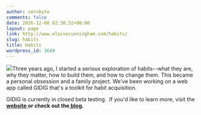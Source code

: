 ```yaml
---
author: zerobyte
comments: false
date: 2016-12-08 02:38:52+00:00
layout: page
link: http://www.elainecunningham.com/habits/
slug: habits
title: Habits
wordpress_id: 3649
---
```


[![](http://www.elainecunningham.com/wp-content/uploads/2016/12/Categories-Vector-Art-FINAL-296x300.jpg)](http://www.elainecunningham.com/wp-content/uploads/2016/12/Categories-Vector-Art-FINAL.jpg)Three years ago, I started a serious exploration of habits--what they are, why they matter, how to build them, and how to change them. This became a personal obsession and a family project. We've been working on a web app called GIDIG that's a toolkit for habit acquisition.

GIDIG is currently in closed beta testing.  If you'd like to learn more, visit the **[website ](http://www.gidig.com)**or check out the**[ blog](http://blog.gidig.com).**


